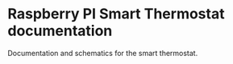 Raspberry PI Smart Thermostat documentation
===========================================

Documentation and schematics for the smart thermostat.
